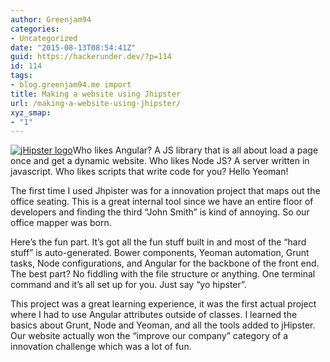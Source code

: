 ```yaml
---
author: Greenjam94
categories:
- Uncategorized
date: "2015-08-13T08:54:41Z"
guid: https://hackerunder.dev/?p=114
id: 114
tags:
- blog.greenjam94.me import
title: Making a website using Jhipster
url: /making-a-website-using-jhipster/
xyz_smap:
- "1"
---
```


[![jHipster logo](https://hackerunder.dev/wp-content/uploads/2015/08/logo-jhipster-196x300.png)](https://hackerunder.dev/wp-content/uploads/2015/08/logo-jhipster.png)Who likes Angular? A JS library that is all about load a page once and get a dynamic website. Who likes Node JS? A server written in javascript. Who likes scripts that write code for you? Hello Yeoman!

The first time I used Jhpister was for a innovation project that maps out the office seating. This is a great internal tool since we have an entire floor of developers and finding the third “John Smith” is kind of annoying. So our office mapper was born.

Here’s the fun part. It’s got all the fun stuff built in and most of the “hard stuff” is auto-generated. Bower components, Yeoman automation, Grunt tasks, Node configurations, and Angular for the backbone of the front end. The best part? No fiddling with the file structure or anything. One terminal command and it’s all set up for you. Just say “yo hipster”.

This project was a great learning experience, it was the first actual project where I had to use Angular attributes outside of classes. I learned the basics about Grunt, Node and Yeoman, and all the tools added to jHipster. Our website actually won the “improve our company” category of a innovation challenge which was a lot of fun.